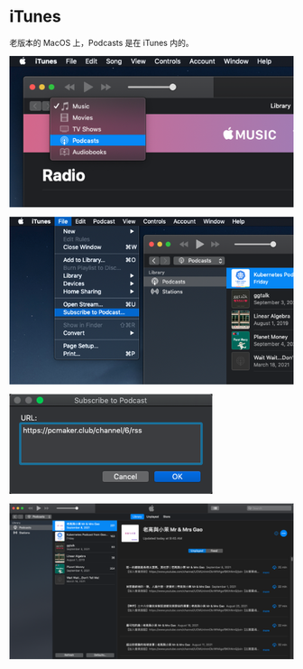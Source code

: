 # iTunes

老版本的 MacOS 上，Podcasts 是在 iTunes 内的。

![image-20210922094300535](images/image-20210922094300535.png)

![image-20210922094409060](images/image-20210922094409060.png)

![image-20210922094457428](images/image-20210922094457428.png)

![image-20210922094542387](images/image-20210922094542387.png)


